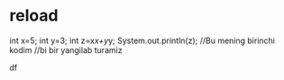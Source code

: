 # reload
int x=5;
int y=3;
int z=x*x+y*y;
System.out.println(z);
//Bu mening birinchi kodim
//bi bir yangilab turamiz

df
